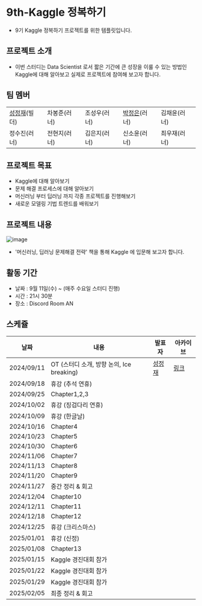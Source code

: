 # 9th-Kaggle 정복하기
- 9기 Kaggle 정복하기 프로젝트를 위한 템플릿입니다.

## 프로젝트 소개
- 이번 스터디는 Data Scientist 로서 짧은 기간에 큰 성장을 이룰 수 있는 방법인 Kaggle에 대해 알아보고 실제로 프로젝트에 참여해 보고자 합니다.

## 팀 멤버
| | | | | |
|----|----|----|----|----|
|[성정재](https://www.linkedin.com/in/%EC%A0%95%EC%9E%AC-%EC%84%B1-04b6a478?lipi=urn%3Ali%3Apage%3Ad_flagship3_profile_view_base_contact_details%3BBpbUoA1zRDSvf4tBIxFqrQ%3D%3D)(빌더)| 차봉준(러너)  | 조성우(러너) |[박정은](https://www.linkedin.com/in/angelapje/)(러너)| 김채윤(러너) |
정수진(러너) | 전현지(러너)  | 김은지(러너)  | 신소윤(러너)  | 최우재(러너) |

## 프로젝트 목표
- Kaggle에 대해 알아보기
- 문제 해결 프로세스에 대해 알아보기
- 머신러닝 부터 딥러닝 까지 각종 프로젝트를 진행해보기
- 새로운 모델링 기법 트렌드를 배워보기

## 프로젝트 내용
![image](https://github.com/user-attachments/assets/7ac9ec58-a938-47bb-a619-cf92955208a1)   
- '머신러닝, 딥러닝 문제해결 전략' 책을 통해 Kaggle 에 입문해 보고자 합니다.


## 활동 기간
- 날짜 : 9월 11일(수) ~  (매주 수요일 스터디 진행)   
- 시간 : 21시 30분   
- 장소 : Discord Room AN   

## 스케쥴

| 날짜 | 내용 | 발표자 | 아카이브 | 
| ----- | ----- | -------- | ----- |
| 2024/09/11 | OT (스터디 소개, 방향 논의, Ice breaking)| [성정재]() | [링크]() | 
| 2024/09/18 | 휴강 (추석 연휴) |  | | 
| 2024/09/25 | Chapter1,2,3 |  | | 
| 2024/10/02 | 휴강 (징검다리 연휴)|  | | 
| 2024/10/09 | 휴강 (한글날) |  | | 
| 2024/10/16 | Chapter4 |  | | 
| 2024/10/23 | Chapter5 |  | | 
| 2024/10/30 | Chapter6 |  | | 
| 2024/11/06 | Chapter7 |  | | 
| 2024/11/13 | Chapter8 |  | | 
| 2024/11/20 | Chapter9 |  | | 
| 2024/11/27 | 중간 정리 & 회고 |  | | 
| 2024/12/04 | Chapter10 |  | | 
| 2024/12/11 | Chapter11 |  | | 
| 2024/12/18 | Chapter12 |  | | 
| 2024/12/25 | 휴강 (크리스마스) |  | | 
| 2025/01/01 | 휴강 (신정) |  | | 
| 2025/01/08 | Chapter13 |  | | 
| 2025/01/15 | Kaggle 경진대회 참가 |  | | 
| 2025/01/22 | Kaggle 경진대회 참가 |  | | 
| 2025/01/29 | Kaggle 경진대회 참가 |  | | 
| 2025/02/05 | 최종 정리 & 회고 |  | | 



